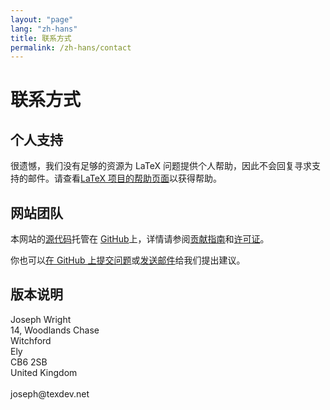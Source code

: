 ```yaml
---
layout: "page"
lang: "zh-hans"
title: 联系方式
permalink: /zh-hans/contact
---
```


# 联系方式

## 个人支持

很遗憾，我们没有足够的资源为 LaTeX 问题提供个人帮助，因此不会回复寻求支持的邮件。请查看[LaTeX 项目的帮助页面](https://www.latex-project.org/help/)以获得帮助。

## 网站团队

本网站的[源代码](https://github.com/learnlatex/learnlatex.github.io/)托管在 [GitHub](https://github.com/learnlatex/)上，详情请参阅[贡献指南](../CONTRIBUTING)和[许可证](../LICENSE)。

你也可以[在 GitHub 上提交问题](https://github.com/learnlatex/learnlatex.github.io/issues)或[发送邮件](mailto:texfaq@texfaq.org)给我们提出建议。

## 版本说明

<p>Joseph Wright<br>
14, Woodlands Chase<br>
Witchford<br>
Ely<br>
CB6 2SB<br>
United Kingdom<br>
<br>joseph@texdev.net</p>
